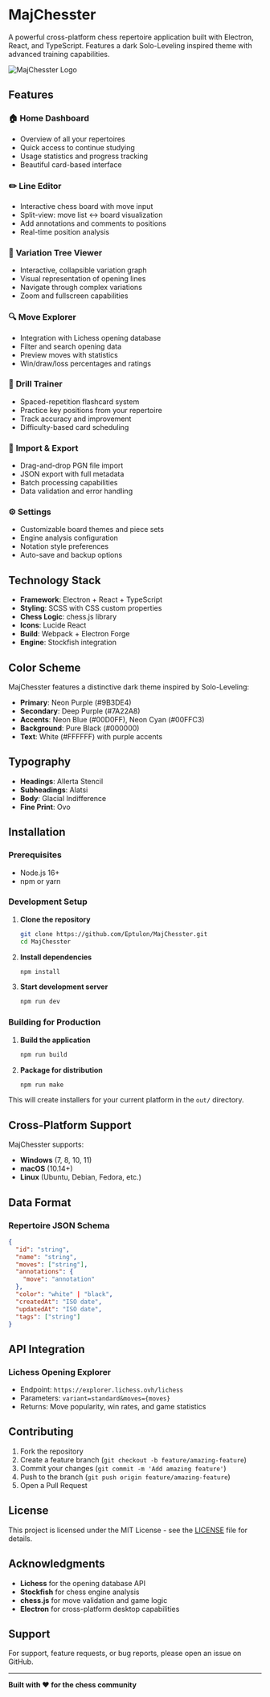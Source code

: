 # MajChesster

A powerful cross-platform chess repertoire application built with Electron, React, and TypeScript. Features a dark Solo-Leveling inspired theme with advanced training capabilities.

![MajChesster Logo](https://i.ibb.co/0yNYj49r/Maj-Chesster-Logo-Final.png)

## Features

### 🏠 **Home Dashboard**
- Overview of all your repertoires
- Quick access to continue studying
- Usage statistics and progress tracking
- Beautiful card-based interface

### ✏️ **Line Editor**
- Interactive chess board with move input
- Split-view: move list ↔ board visualization
- Add annotations and comments to positions
- Real-time position analysis

### 🌳 **Variation Tree Viewer**
- Interactive, collapsible variation graph
- Visual representation of opening lines
- Navigate through complex variations
- Zoom and fullscreen capabilities

### 🔍 **Move Explorer**
- Integration with Lichess opening database
- Filter and search opening data
- Preview moves with statistics
- Win/draw/loss percentages and ratings

### 🎯 **Drill Trainer**
- Spaced-repetition flashcard system
- Practice key positions from your repertoire
- Track accuracy and improvement
- Difficulty-based card scheduling

### 📁 **Import & Export**
- Drag-and-drop PGN file import
- JSON export with full metadata
- Batch processing capabilities
- Data validation and error handling

### ⚙️ **Settings**
- Customizable board themes and piece sets
- Engine analysis configuration
- Notation style preferences
- Auto-save and backup options

## Technology Stack

- **Framework**: Electron + React + TypeScript
- **Styling**: SCSS with CSS custom properties
- **Chess Logic**: chess.js library
- **Icons**: Lucide React
- **Build**: Webpack + Electron Forge
- **Engine**: Stockfish integration

## Color Scheme

MajChesster features a distinctive dark theme inspired by Solo-Leveling:

- **Primary**: Neon Purple (#9B3DE4)
- **Secondary**: Deep Purple (#7A22A8) 
- **Accents**: Neon Blue (#00D0FF), Neon Cyan (#00FFC3)
- **Background**: Pure Black (#000000)
- **Text**: White (#FFFFFF) with purple accents

## Typography

- **Headings**: Allerta Stencil
- **Subheadings**: Alatsi
- **Body**: Glacial Indifference
- **Fine Print**: Ovo

## Installation

### Prerequisites
- Node.js 16+ 
- npm or yarn

### Development Setup

1. **Clone the repository**
   ```bash
   git clone https://github.com/Eptulon/MajChesster.git
   cd MajChesster
   ```

2. **Install dependencies**
   ```bash
   npm install
   ```

3. **Start development server**
   ```bash
   npm run dev
   ```

### Building for Production

1. **Build the application**
   ```bash
   npm run build
   ```

2. **Package for distribution**
   ```bash
   npm run make
   ```

This will create installers for your current platform in the `out/` directory.

## Cross-Platform Support

MajChesster supports:
- **Windows** (7, 8, 10, 11)
- **macOS** (10.14+)
- **Linux** (Ubuntu, Debian, Fedora, etc.)

## Data Format

### Repertoire JSON Schema
```json
{
  "id": "string",
  "name": "string", 
  "moves": ["string"],
  "annotations": {
    "move": "annotation"
  },
  "color": "white" | "black",
  "createdAt": "ISO date",
  "updatedAt": "ISO date",
  "tags": ["string"]
}
```

## API Integration

### Lichess Opening Explorer
- Endpoint: `https://explorer.lichess.ovh/lichess`
- Parameters: `variant=standard&moves={moves}`
- Returns: Move popularity, win rates, and game statistics

## Contributing

1. Fork the repository
2. Create a feature branch (`git checkout -b feature/amazing-feature`)
3. Commit your changes (`git commit -m 'Add amazing feature'`)
4. Push to the branch (`git push origin feature/amazing-feature`)
5. Open a Pull Request

## License

This project is licensed under the MIT License - see the [LICENSE](LICENSE) file for details.

## Acknowledgments

- **Lichess** for the opening database API
- **Stockfish** for chess engine analysis
- **chess.js** for move validation and game logic
- **Electron** for cross-platform desktop capabilities

## Support

For support, feature requests, or bug reports, please open an issue on GitHub.

---

**Built with ❤️ for the chess community**
